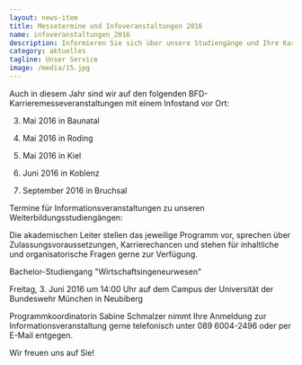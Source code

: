 ```yaml
---
layout: news-item
title: Messetermine und Infoveranstaltungen 2016
name: infoveranstaltungen_2016
description: Informieren Sie sich über unsere Studiengänge und Ihre Karrierechancen mit den casc-Weiterbildungsprogrammen.
category: aktuelles
tagline: Unser Service
image: /media/15.jpg
---
```


Auch in diesem Jahr sind wir auf den folgenden BFD-Karrieremesseveranstaltungen mit einem Infostand vor Ort:

3. Mai 2016 in Baunatal

11. Mai 2016 in Roding

26. Mai 2016 in Kiel

2. Juni 2016 in Koblenz

27. September 2016 in Bruchsal


Termine für Informationsveranstaltungen zu unseren Weiterbildungsstudiengängen:

Die akademischen Leiter stellen das jeweilige Programm vor, sprechen über Zulassungsvoraussetzungen, Karrierechancen und stehen für inhaltliche und organisatorische Fragen gerne zur Verfügung.

Bachelor-Studiengang "Wirtschaftsingeneurwesen"

Freitag, 3. Juni 2016 um 14:00 Uhr auf dem Campus der Universität der Bundeswehr München in Neubiberg

Programmkoordinatorin Sabine Schmalzer nimmt Ihre Anmeldung zur Informationsveranstaltung gerne telefonisch unter 089 6004-2496 oder per  E-Mail entgegen.

Wir freuen uns auf Sie!